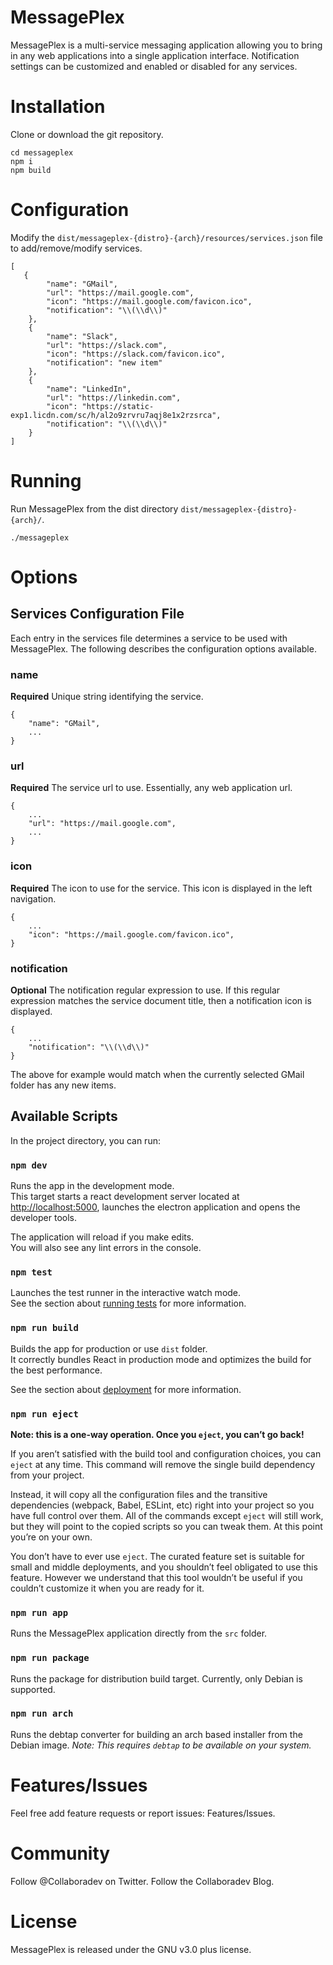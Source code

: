 # MessagePlex

MessagePlex is a multi-service messaging application allowing you to bring in any web applications into a single application interface. Notification settings can be customized and enabled or disabled for any services.

# Installation

Clone or download the git repository.

    cd messageplex
    npm i
    npm build

# Configuration

Modify the `dist/messageplex-{distro}-{arch}/resources/services.json` file to add/remove/modify services.

    [
	   {
            "name": "GMail",
            "url": "https://mail.google.com",
            "icon": "https://mail.google.com/favicon.ico",
			"notification": "\\(\\d\\)"
        },
        {
            "name": "Slack",
            "url": "https://slack.com",
            "icon": "https://slack.com/favicon.ico",
			"notification": "new item"
        },
        {
            "name": "LinkedIn",
            "url": "https://linkedin.com",
            "icon": "https://static-exp1.licdn.com/sc/h/al2o9zrvru7aqj8e1x2rzsrca",
			"notification": "\\(\\d\\)"
        }
    ]

# Running

Run MessagePlex from the dist directory `dist/messageplex-{distro}-{arch}/`.

    ./messageplex

# Options

## Services Configuration File

Each entry in the services file determines a service to be used with MessagePlex.  The following describes the configuration options available.

### name

**Required** Unique string identifying the service.

    {
        "name": "GMail",
        ...
    }

### url

**Required** The service url to use.  Essentially, any web application url.

    {
        ...
        "url": "https://mail.google.com",
        ...
    }

### icon

**Required** The icon to use for the service.  This icon is displayed in the left navigation.

    {
        ...
        "icon": "https://mail.google.com/favicon.ico",
    }

### notification

**Optional** The notification regular expression to use.  If this regular expression matches the service document title, then a notification icon is displayed.

    {
        ...
        "notification": "\\(\\d\\)"
    }

The above for example would match when the currently selected GMail folder has any new items.


## Available Scripts

In the project directory, you can run:

### `npm dev`

Runs the app in the development mode.\
This target starts a react development server located at [http://localhost:5000](http://localhost:5000), launches the electron application and opens the developer tools.

The application will reload if you make edits.\
You will also see any lint errors in the console.

### `npm test`

Launches the test runner in the interactive watch mode.\
See the section about [running tests](https://facebook.github.io/create-react-app/docs/running-tests) for more information.

### `npm run build`

Builds the app for production or use `dist` folder.\
It correctly bundles React in production mode and optimizes the build for the best performance.

See the section about [deployment](https://facebook.github.io/create-react-app/docs/deployment) for more information.

### `npm run eject`

**Note: this is a one-way operation. Once you `eject`, you can’t go back!**

If you aren’t satisfied with the build tool and configuration choices, you can `eject` at any time. This command will remove the single build dependency from your project.

Instead, it will copy all the configuration files and the transitive dependencies (webpack, Babel, ESLint, etc) right into your project so you have full control over them. All of the commands except `eject` will still work, but they will point to the copied scripts so you can tweak them. At this point you’re on your own.

You don’t have to ever use `eject`. The curated feature set is suitable for small and middle deployments, and you shouldn’t feel obligated to use this feature. However we understand that this tool wouldn’t be useful if you couldn’t customize it when you are ready for it.

### `npm run app`

Runs the MessagePlex application directly from the `src` folder.

### `npm run package`

Runs the package for distribution build target.  Currently, only Debian is supported.

### `npm run arch`

Runs the debtap converter for building an arch based installer from the Debian image.  _Note: This requires `debtap` to be available on your system._

# Features/Issues

Feel free add feature requests or report issues: Features/Issues.

# Community

Follow @Collaboradev on Twitter.
Follow the Collaboradev Blog.

# License

MessagePlex is released under the GNU v3.0 plus license.
